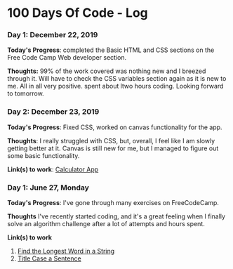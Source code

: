 # 100 Days Of Code - Log

### Day 1: December 22, 2019 

**Today's Progress**: completed the Basic HTML and CSS sections on the Free Code Camp Web developer section.

**Thoughts:** 99% of the work covered was nothing new and I breezed through it. Will have to check the CSS variables section again as it is new to me. All in all very positive. spent about ltwo hours coding. Looking forward to tomorrow.

### Day 2: December 23, 2019

**Today's Progress**: Fixed CSS, worked on canvas functionality for the app.

**Thoughts**: I really struggled with CSS, but, overall, I feel like I am slowly getting better at it. Canvas is still new for me, but I managed to figure out some basic functionality.

**Link(s) to work**: [Calculator App](http://www.example.com)


### Day 1: June 27, Monday

**Today's Progress**: I've gone through many exercises on FreeCodeCamp.

**Thoughts** I've recently started coding, and it's a great feeling when I finally solve an algorithm challenge after a lot of attempts and hours spent.

**Link(s) to work**
1. [Find the Longest Word in a String](https://www.freecodecamp.com/challenges/find-the-longest-word-in-a-string)
2. [Title Case a Sentence](https://www.freecodecamp.com/challenges/title-case-a-sentence)

